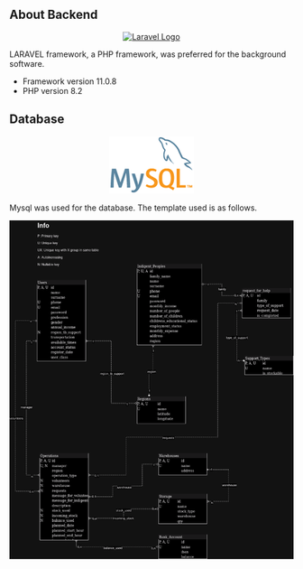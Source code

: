 
## About Backend

<p align="center"><a href="https://laravel.com" target="_blank"><img src="https://raw.githubusercontent.com/laravel/art/master/logo-lockup/5%20SVG/2%20CMYK/1%20Full%20Color/laravel-logolockup-cmyk-red.svg" width="400" alt="Laravel Logo"></a></p>

LARAVEL framework, a PHP framework, was preferred for the background software. 
- Framework version 11.0.8
- PHP version 8.2


## Database

<p align="center"><a href="https://www.mysql.com/" target="_blank"><img src="https://raw.githubusercontent.com/docker-library/docs/c408469abbac35ad1e4a50a6618836420eb9502e/mysql/logo.png" width="150" alt="MySql Logo"></a></p>

Mysql was used for the database. The template used is as follows.

![Database Diagram](database/database-diagram.png?raw=true "Database Diagram")
